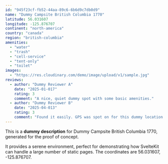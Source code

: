 ```yaml
---
id: "945f23cf-fb52-44aa-89c6-6b6d9c7db0d9"
name: "Dummy Campsite British Columbia 1770"
latitude: 56.031607
longitude: -125.876707
continent: "north-america"
country: "canada"
region: "british-columbia"
amenities:
  - "water"
  - "trash"
  - "cell-service"
  - "tent-only"
  - "toilet"
images:
  - "https://res.cloudinary.com/demo/image/upload/v1/sample.jpg"
reviews:
  - author: "Dummy Reviewer A"
    date: "2025-01-017"
    rating: 3
    comment: "A nice, quiet dummy spot with some basic amenities."
  - author: "Dummy Reviewer B"
    date: "2025-04-013"
    rating: 3
    comment: "Found it easily. GPS was spot on for this dummy location."
---
```


This is a **dummy description** for Dummy Campsite British Columbia 1770, generated for the proof of concept.

It provides a serene environment, perfect for demonstrating how SvelteKit can handle a large number of static pages. The coordinates are 56.031607, -125.876707.
